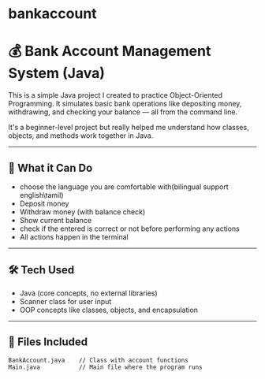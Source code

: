# bankaccount
# 💰 Bank Account Management System (Java)

This is a simple Java project I created to practice Object-Oriented Programming. It simulates basic bank operations like depositing money, withdrawing, and checking your balance — all from the command line.

It's a beginner-level project but really helped me understand how classes, objects, and methods work together in Java.

---

## 🔧 What it Can Do

- choose the language you are comfortable with(bilingual support english\tamil)
- Deposit money
- Withdraw money (with balance check)
- Show current balance
- check if the entered is correct or not before performing any actions
- All actions happen in the terminal

---

## 🛠 Tech Used

- Java (core concepts, no external libraries)
- Scanner class for user input
- OOP concepts like classes, objects, and encapsulation

---

## 📂 Files Included

```bash
BankAccount.java    // Class with account functions
Main.java           // Main file where the program runs

